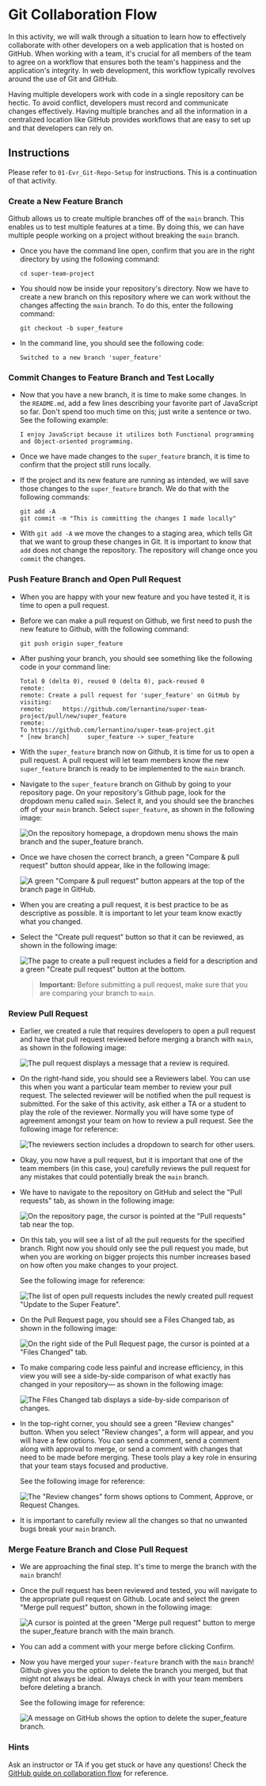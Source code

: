 # Git Collaboration Flow

In this activity, we will walk through a situation to learn how to effectively collaborate with other developers on a web application that is hosted on GitHub. When working with a team, it's crucial for all members of the team to agree on a workflow that ensures both the team's happiness and the application's integrity. In web development, this workflow typically revolves around the use of Git and GitHub.

Having multiple developers work with code in a single repository can be hectic. To avoid conflict, developers must record and communicate changes effectively. Having multiple branches and all the information in a centralized location like GitHub provides workflows that are easy to set up and that developers can rely on.

## Instructions

Please refer to `01-Evr_Git-Repo-Setup` for instructions. This is a continuation of that activity.

### Create a New Feature Branch

Github allows us to create multiple branches off of the `main` branch. This enables us to test multiple features at a time. By doing this, we can have multiple people working on a project without breaking the `main` branch.

* Once you have the command line open, confirm that you are in the right directory by using the following command:

    ```
    cd super-team-project
    ```

* You should now be inside your repository's directory. Now we have to create a new branch on this repository where we can work without the changes affecting the `main` branch. To do this, enter the following command:

    ```
    git checkout -b super_feature
    ```

* In the command line, you should see the following code:

    ```text
    Switched to a new branch 'super_feature'
    ```

### Commit Changes to Feature Branch and Test Locally

* Now that you have a new branch, it is time to make some changes. In the `README.md`, add a few lines describing your favorite part of JavaScript so far. Don't spend too much time on this; just write a sentence or two. See the following example:

    ```
    I enjoy JavaScript because it utilizes both Functional programming and Object-oriented programming.
    ```

* Once we have made changes to the `super_feature` branch, it is time to confirm that the project still runs locally.

* If the project and its new feature are running as intended, we will save those changes to the `super_feature` branch. We do that with the following commands:

    ```
    git add -A
    git commit -m "This is committing the changes I made locally"
    ```

* With `git add -A` we move the changes to a staging area, which tells Git that we want to group these changes in Git. It is important to know that `add` does not change the repository. The repository will change once you `commit` the changes.

### Push Feature Branch and Open Pull Request

* When you are happy with your new feature and you have tested it, it is time to open a pull request.

* Before we can make a pull request on Github, we first need to push the new feature to Github, with the following command:

    ```
    git push origin super_feature
    ```

* After pushing your branch, you should see something like the following code in your command line:

    ```text
    Total 0 (delta 0), reused 0 (delta 0), pack-reused 0
    remote:
    remote: Create a pull request for 'super_feature' on GitHub by visiting:
    remote:     https://github.com/lernantino/super-team-project/pull/new/super_feature
    remote:
    To https://github.com/lernantino/super-team-project.git
    * [new branch]     super_feature -> super_feature
    ```

* With the `super_feature` branch now on Github, it is time for us to open a pull request. A pull request will let team members know the new `super_feature` branch is ready to be implemented to the `main` branch.

* Navigate to the `super_feature` branch on Github by going to your repository page. On your repository's Github page, look for the dropdown menu called `main`. Select it, and you should see the branches off of your `main` branch. Select `super_feature`, as shown in the following image:

    ![On the repository homepage, a dropdown menu shows the main branch and the super_feature branch.](./Images/01-navigate-to-branch.png)

* Once we have chosen the correct branch, a green "Compare & pull request" button should appear, like in the following image:

    ![A green "Compare & pull request" button appears at the top of the branch page in GitHub.](./Images/02-compare-button.png)

* When you are creating a pull request, it is best practice to be as descriptive as possible. It is important to let your team know exactly what you changed. 

* Select the "Create pull request" button so that it can be reviewed, as shown in the following image:

    ![The page to create a pull request includes a field for a description and a green "Create pull request" button at the bottom.](./Images/03-create-pull-request.png)

    > **Important:** Before submitting a pull request, make sure that you are comparing your branch to `main`.

### Review Pull Request

* Earlier, we created a rule that requires developers to open a pull request and have that pull request reviewed before merging a branch with `main`, as shown in the following image:

    ![The pull request displays a message that a review is required.](./Images/04-pr-created.png)

* On the right-hand side, you should see a Reviewers label. You can use this when you want a particular team member to review your pull request. The selected reviewer will be notified when the pull request is submitted. For the sake of this activity, ask either a TA or a student to play the role of the reviewer. Normally you will have some type of agreement amongst your team on how to review a pull request. See the following image for reference:

    ![The reviewers section includes a dropdown to search for other users.](./Images/05-add-reviewer.png)

* Okay, you now have a pull request, but it is important that one of the team members (in this case, you) carefully reviews the pull request for any mistakes that could potentially break the `main` branch.

* We have to navigate to the repository on GitHub and select the "Pull requests" tab, as shown in the following image:

    ![On the repository page, the cursor is pointed at the "Pull requests" tab near the top.](./Images/06-click-pr-tab.png)

* On this tab, you will see a list of all the pull requests for the specified branch. Right now you should only see the pull request you made, but when you are working on bigger projects this number increases based on how often you make changes to your project. 

    See the following image for reference:

    ![The list of open pull requests includes the newly created pull request "Update to the Super Feature".](./Images/07-pr-list.png)

* On the Pull Request page, you should see a Files Changed tab, as shown in the following image:

    ![On the right side of the Pull Request page, the cursor is pointed at a "Files Changed" tab.](./Images/08-click-files-changed.png)

* To make comparing code less painful and increase efficiency, in this view you will see a side-by-side comparison of what exactly has changed in your repository&mdash; as shown in the following image:

    ![The Files Changed tab displays a side-by-side comparison of changes.](./Images/09-add-comment.png)

*  In the top-right corner, you should see a green "Review changes" button. When you select "Review changes", a form will appear, and you will have a few options. You can send a comment, send a comment along with approval to merge, or send a comment with changes that need to be made before merging. These tools play a key role in ensuring that your team stays focused and productive. 

    See the following image for reference:

    ![The "Review changes" form shows options to Comment, Approve, or Request Changes.](./Images/10-approve.png)

* It is important to carefully review all the changes so that no unwanted bugs break your `main` branch.

### Merge Feature Branch and Close Pull Request

* We are approaching the final step. It's time to merge the branch with the `main` branch!

* Once the pull request has been reviewed and tested, you will navigate to the appropriate pull request on Github. Locate and select the green "Merge pull request" button, shown in the following image:

    ![A cursor is pointed at the green "Merge pull request" button to merge the super_feature branch with the main branch.](./Images/11-merge-request.png)

* You can add a comment with your merge before clicking Confirm.

* Now you have merged your `super-feature` branch with the `main` branch! Github gives you the option to delete the branch you merged, but that might not always be ideal. Always check in with your team members before deleting a branch.

    See the following image for reference:

    ![A message on GitHub shows the option to delete the super_feature branch.](./Images/12-safe-to-delete.png)

### Hints

Ask an instructor or TA if you get stuck or have any questions! Check the [GitHub guide on collaboration flow](https://guides.github.com/introduction/flow/) for reference.

